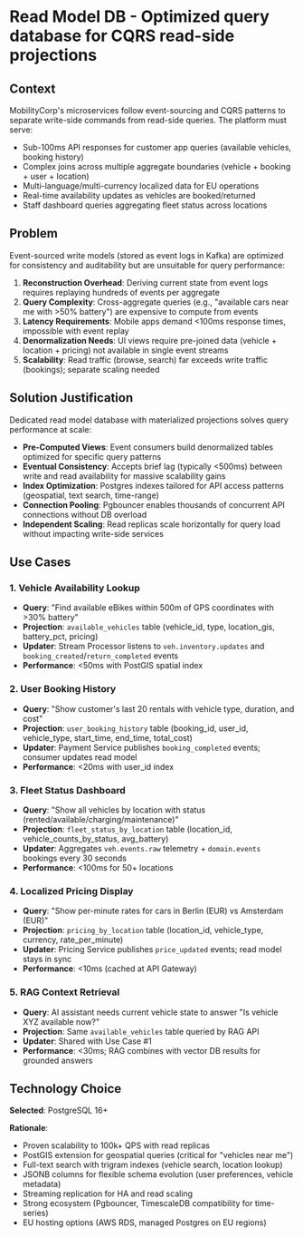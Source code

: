 # Read Model DB - Optimized query database for CQRS read-side projections

## Context

MobilityCorp's microservices follow event-sourcing and CQRS patterns to separate write-side commands from read-side queries. The platform must serve:

- Sub-100ms API responses for customer app queries (available vehicles, booking history)
- Complex joins across multiple aggregate boundaries (vehicle + booking + user + location)
- Multi-language/multi-currency localized data for EU operations
- Real-time availability updates as vehicles are booked/returned
- Staff dashboard queries aggregating fleet status across locations

## Problem

Event-sourced write models (stored as event logs in Kafka) are optimized for consistency and auditability but are unsuitable for query performance:

1. **Reconstruction Overhead**: Deriving current state from event logs requires replaying hundreds of events per aggregate
2. **Query Complexity**: Cross-aggregate queries (e.g., "available cars near me with >50% battery") are expensive to compute from events
3. **Latency Requirements**: Mobile apps demand <100ms response times, impossible with event replay
4. **Denormalization Needs**: UI views require pre-joined data (vehicle + location + pricing) not available in single event streams
5. **Scalability**: Read traffic (browse, search) far exceeds write traffic (bookings); separate scaling needed

## Solution Justification

Dedicated read model database with materialized projections solves query performance at scale:

- **Pre-Computed Views**: Event consumers build denormalized tables optimized for specific query patterns
- **Eventual Consistency**: Accepts brief lag (typically <500ms) between write and read availability for massive scalability gains
- **Index Optimization**: Postgres indexes tailored for API access patterns (geospatial, text search, time-range)
- **Connection Pooling**: Pgbouncer enables thousands of concurrent API connections without DB overload
- **Independent Scaling**: Read replicas scale horizontally for query load without impacting write-side services

## Use Cases

### 1. Vehicle Availability Lookup
- **Query**: "Find available eBikes within 500m of GPS coordinates with >30% battery"
- **Projection**: `available_vehicles` table (vehicle_id, type, location_gis, battery_pct, pricing)
- **Updater**: Stream Processor listens to `veh.inventory.updates` and `booking_created`/`return_completed` events
- **Performance**: <50ms with PostGIS spatial index

### 2. User Booking History
- **Query**: "Show customer's last 20 rentals with vehicle type, duration, and cost"
- **Projection**: `user_booking_history` table (booking_id, user_id, vehicle_type, start_time, end_time, total_cost)
- **Updater**: Payment Service publishes `booking_completed` events; consumer updates read model
- **Performance**: <20ms with user_id index

### 3. Fleet Status Dashboard
- **Query**: "Show all vehicles by location with status (rented/available/charging/maintenance)"
- **Projection**: `fleet_status_by_location` table (location_id, vehicle_counts_by_status, avg_battery)
- **Updater**: Aggregates `veh.events.raw` telemetry + `domain.events` bookings every 30 seconds
- **Performance**: <100ms for 50+ locations

### 4. Localized Pricing Display
- **Query**: "Show per-minute rates for cars in Berlin (EUR) vs Amsterdam (EUR)"
- **Projection**: `pricing_by_location` table (location_id, vehicle_type, currency, rate_per_minute)
- **Updater**: Pricing Service publishes `price_updated` events; read model stays in sync
- **Performance**: <10ms (cached at API Gateway)

### 5. RAG Context Retrieval
- **Query**: AI assistant needs current vehicle state to answer "Is vehicle XYZ available now?"
- **Projection**: Same `available_vehicles` table queried by RAG API
- **Updater**: Shared with Use Case #1
- **Performance**: <30ms; RAG combines with vector DB results for grounded answers

## Technology Choice

**Selected**: PostgreSQL 16+

**Rationale**:
- Proven scalability to 100k+ QPS with read replicas
- PostGIS extension for geospatial queries (critical for "vehicles near me")
- Full-text search with trigram indexes (vehicle search, location lookup)
- JSONB columns for flexible schema evolution (user preferences, vehicle metadata)
- Streaming replication for HA and read scaling
- Strong ecosystem (Pgbouncer, TimescaleDB compatibility for time-series)
- EU hosting options (AWS RDS, managed Postgres on EU regions)
